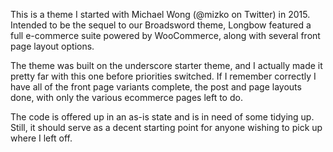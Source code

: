 This is a theme I started with Michael Wong (@mizko on Twitter) in 2015. Intended to be the sequel to our Broadsword theme, Longbow featured a full e-commerce suite powered by WooCommerce, along with several front page layout options.

The theme was built on the underscore starter theme, and I actually made it pretty far with this one before priorities switched.  If I remember correctly I have all of the front page variants complete, the post and page layouts done, with only the various ecommerce pages left to do.

The code is offered up in an as-is state and is in need of some tidying up.  Still, it should serve as a decent starting point for anyone wishing to pick up where I left off.
